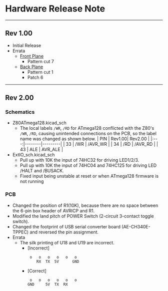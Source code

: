 # Hardware Release Note
----
## Rev 1.00
- Initial Release
- Errata
  - [Front Plane](./PCB/PCB1.0-FP-Errata.pdf)
    - Pattern cut 7
  - [Back Plane](./PCB/PCB1.0-BP-Errata.pdf)
    - Pattern cut 1
    - Patch 6

----
## Rev 2.00
### Schematics
- Z80ATmega128.kicad_sch
  - The local labels `/WR`, `/RD` for ATmega128 conflicted with the Z80's `/WR`, `/RD`, causing unintended connections on the PCB, so the label name was changed as shown below.
    | PIN | Rev1.00| Rev2.00 |
    |:---:|--------|---------|
    |  33 |  /WR   | /AVR_WR |
    |  34 |  /RD   | /AVR_RD |
    |  43 |  ALE   | AVR_ALE |
- ExtIO_sch.kicad_sch
  - Pull up with 10K the input of 74HC32 for driving LED1/2/3.
  - Pull up with 10K the input of 74HC04 and 74HC125 for driving  LED /HALT and /BUSACK.
  - Fixed input being unstable at reset or when ATmega128 firmware is not running

### PCB
- Changed the position of R1(10K), because there are no space between the 6-pin box header of AVRICP and R1.
- Modified the land pitch of POWER Switch (2-circuit 3-contact toggle switch).
- Changed the footprint of USB serial converter board (AE-CH340E-TPPEC) and reversed the pin assignment.
- Errata
  - The silk printing of U18 and U19 are incorrect.
    - [Incorrect]
      ```
       o   o   o   o   o   o
          RX  TX  5V      GND
      ```
    - [Correct]
      ```
       o   o   o   o   o   o
      GND     5V  TX  RX
      ```

